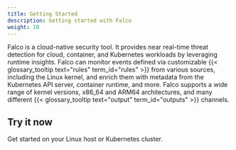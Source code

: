 ```yaml
---
title: Getting Started
description: Getting started with Falco
weight: 10
---
```

 
Falco is a cloud-native security tool. It provides near real-time threat detection for cloud, container, and Kubernetes workloads by leveraging runtime insights. Falco can monitor events defined via customizable {{< glossary_tooltip text="rules" term_id="rules" >}} from various sources, including the Linux kernel, and enrich them with metadata from the Kubernetes API server, container runtime, and more. Falco supports a wide range of kernel versions, x86_64 and ARM64 architectures, and many different {{< glossary_tooltip text="output" term_id="outputs" >}} channels.

## Try it now

Get started on your Linux host or Kubernetes cluster.
